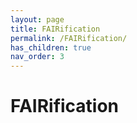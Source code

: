 ```yaml
---
layout: page
title: FAIRification
permalink: /FAIRification/
has_children: true
nav_order: 3
---
```


# FAIRification
